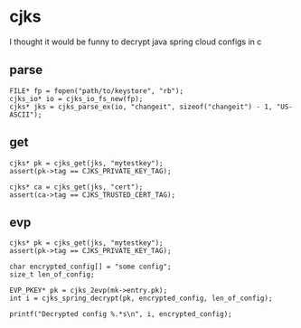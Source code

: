 # cjks
I thought it would be funny to decrypt java spring cloud configs in c

## parse
```
FILE* fp = fopen("path/to/keystore", "rb");
cjks_io* io = cjks_io_fs_new(fp);
cjks* jks = cjks_parse_ex(io, "changeit", sizeof("changeit") - 1, "US-ASCII");
```

## get
```
cjks* pk = cjks_get(jks, "mytestkey");
assert(pk->tag == CJKS_PRIVATE_KEY_TAG);

cjks* ca = cjks_get(jks, "cert");
assert(ca->tag == CJKS_TRUSTED_CERT_TAG);
```

## evp
```
cjks* pk = cjks_get(jks, "mytestkey");
assert(pk->tag == CJKS_PRIVATE_KEY_TAG);

char encrypted_config[] = "some config";
size_t len_of_config;

EVP_PKEY* pk = cjks_2evp(mk->entry.pk);
int i = cjks_spring_decrypt(pk, encrypted_config, len_of_config);

printf("Decrypted config %.*s\n", i, encrypted_config);
```